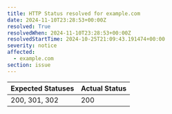 ```yaml
---
title: HTTP Status resolved for example.com
date: 2024-11-10T23:28:53+00:00Z
resolved: True
resolvedWhen: 2024-11-10T23:28:53+00:00Z
resolvedStartTime: 2024-10-25T21:09:43.191474+00:00
severity: notice
affected:
  - example.com
section: issue
---
```


| Expected Statuses | Actual Status  |
|-------------------|----------------|
| 200, 301, 302 | 200 |
